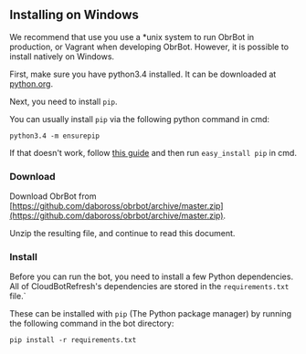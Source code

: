 ## Installing on Windows

We recommend that use you use a *unix system to run ObrBot in production, or Vagrant when developing ObrBot. However, it is possible to install natively on Windows.

First, make sure you have python3.4 installed. It can be downloaded at [python.org](https://www.python.org/downloads/release/python-341/).

Next, you need to install `pip`.

You can usually install `pip` via the following python command in cmd:
```
python3.4 -m ensurepip
```

If that doesn't work, follow [this guide](http://simpledeveloper.com/how-to-install-easy_install/) and then run `easy_install pip` in cmd.

### Download

Download ObrBot from [https://github.com/daboross/obrbot/archive/master.zip](https://github.com/daboross/obrbot/archive/master.zip).

Unzip the resulting file, and continue to read this document.

### Install

Before you can run the bot, you need to install a few Python dependencies. All of CloudBotRefresh's dependencies are stored in the `requirements.txt` file.`

These can be installed with `pip` (The Python package manager) by running the following command in the bot directory:

    pip install -r requirements.txt
